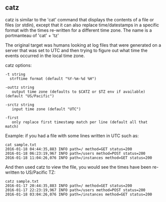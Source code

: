 catz
--
catz is similar to the 'cat' command that displays the contents of a file or files (or stdin), except that it can also replace
time/datestamps in a specific format with the times re-written for a different time zone.  The name is a portmanteau of 'cat' + 'tz'

The original target was humans looking at log files that were generated on a server that was set to UTC and then trying to figure out what time the events occurred in the local time zone.

catz options:

    -t string
      strftime format (default "%Y-%m-%d %H")

    -outtz string
       output time zone (defaults to $CATZ or $TZ env if available) (default "US/Pacific")

    -srctz string
       input time zone (default "UTC")

    -first
       only replace first timestamp match per line (default all that match)


Example: if you had a file with some lines written in UTC such as:

    cat sample.txt
    2016-01-18 04:44:35,883 INFO path=/ method=GET status=200
    2016-01-18 06:23:19,967 INFO path=/users method=POST status=200
    2016-01-18 11:04:26,076 INFO path=/instances method=GET status=200

And then used catz to view the file, you would see the times have been re-written to US/Pacific TZ:

    catz sample.txt
    2016-01-17 20:44:35,883 INFO path=/ method=GET status=200
    2016-01-17 22:23:19,967 INFO path=/users method=POST status=200
    2016-01-18 03:04:26,076 INFO path=/instances method=GET status=200
